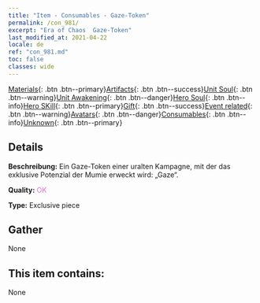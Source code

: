 ```yaml
---
title: "Item - Consumables - Gaze-Token"
permalink: /con_981/
excerpt: "Era of Chaos  Gaze-Token"
last_modified_at: 2021-04-22
locale: de
ref: "con_981.md"
toc: false
classes: wide
---
```

 [Materials](/ItemsDE/){: .btn .btn--primary}[Artifacts](/ItemsDE/Artifacts/){: .btn .btn--success}[Unit Soul](/ItemsDE/UnitSoul/){: .btn .btn--warning}[Unit Awakening](/ItemsDE/UnitAwakening/){: .btn .btn--danger}[Hero Soul](/ItemsDE/HeroSoul/){: .btn .btn--info}[Hero SKill](/ItemsDE/HeroSkill/){: .btn .btn--primary}[Gift](/ItemsDE/Gift/){: .btn .btn--success}[Event related](/ItemsDE/Events/){: .btn .btn--warning}[Avatars](/ItemsDE/Avatars/){: .btn .btn--danger}[Consumables](/ItemsDE/Consumables/){: .btn .btn--info}[Unknown](/ItemsDE/Unknown/){: .btn .btn--primary}

## Details
 **Beschreibung:** Ein Gaze-Token einer uralten Kampagne, mit der das exklusive Potenzial der Mumie erweckt wird: „Gaze“.

 **Quality:** <span style="color: #DA70D6">OK</span>

 **Type:** Exclusive piece

## Gather

  None

## This item contains:

  None

